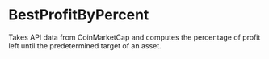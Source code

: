 # BestProfitByPercent
Takes API data from CoinMarketCap and computes the percentage of profit left until the predetermined target of an asset. 
